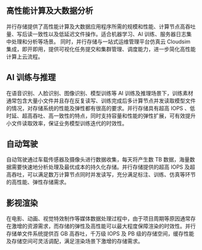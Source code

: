 ## 高性能计算及大数据分析

并行存储提供了高性能计算及大数据应用程序所需的规模和性能、计算节点高吞吐量、写后读一致性以及低延迟文件操作。适合机器学习、AI 训练、服务器日志集中处理和分析等场景。 同时，并行存储与一站式运维管理平台仿真云 Cloudsim 集成，即开即用，提供可视化任务提交和集群管理、调度能力，进一步简化高性能计算上云流程。

## AI 训练与推理

在语音识别、人脸识别、图像识别、模型训练等 AI 训练及推理场景下，训练素材通常包含大量小文件并且存在反复读写、训练完成后多计算节点并发读取模型文件的情况，对存储系统的性能及弹性都有很高的要求。并行存储具有超高 IOPS 、低时延、超高吞吐、高一致性的特点，同时支持容量和性能的弹性扩展，可有效提升小文件读取效率，保证业务模型训练迭代的时效性。

## 自动驾驶

自动驾驶通过车载传感器及摄像头进行数据收集，每天将产生数 TB 数据，海量数据需要快速地分析处理及最优成本的持久化存储。并行存储提供的超高 IOPS 及超高吞吐，可以满足数万计算节点同时并发读写，充分满足标注、训练、仿真等环节的高性能、弹性存储需求。

## 影视渲染

在电影、动画、视觉特效制作等媒体数据处理过程中，由于项目周期等原因通常存在激增的资源需求，而存储的弹性及高性能可以最大程度保障渲染的时效性。并行存储单文件系统提供百 GB 高吞吐，千万级 IOPS 及 PB 级的存储空间，缓存性能及存储空间可灵活调配，满足渲染场景下激增的存储需求。

